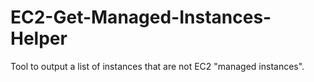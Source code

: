 # EC2-Get-Managed-Instances-Helper
Tool to output a list of instances that are not EC2 "managed instances".
